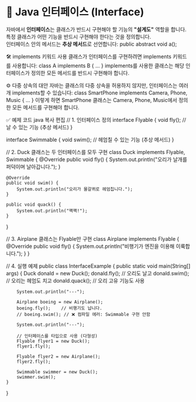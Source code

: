 # 📘 Java 인터페이스 (Interface)

자바에서 **인터페이스**는 클래스가 반드시 구현해야 할 기능의 **"설계도"** 역할을 합니다.  
특정 클래스가 어떤 기능을 반드시 구현해야 한다는 것을 정의합니다.  
인터페이스 안의 메서드는 **추상 메서드**로 선언합니다:
public abstract void a();

🛠️ implements 키워드 사용
클래스가 인터페이스를 구현하려면 implements 키워드를 사용합니다:
class A implements B {
    ...
}
implements를 사용한 클래스는 해당 인터페이스가 정의한 모든 메서드를 반드시 구현해야 합니다.

⚙️ 다중 상속의 대안
자바는 클래스의 다중 상속을 허용하지 않지만,
인터페이스는 여러 개 implements할 수 있습니다:
class SmartPhone implements Camera, Phone, Music {
    ...
}
이렇게 하면 SmartPhone 클래스는 Camera, Phone, Music에서 정의한 모든 메서드를 구현해야 합니다.

✅ 예제 코드
java
복사
편집
// 1. 인터페이스 정의
interface Flyable {
    void fly(); // 날 수 있는 기능 (추상 메서드)
}

interface Swimmable {
    void swim(); // 헤엄칠 수 있는 기능 (추상 메서드)
}

// 2. Duck 클래스는 두 인터페이스를 모두 구현
class Duck implements Flyable, Swimmable {
    @Override
    public void fly() {
        System.out.println("오리가 날개를 퍼덕이며 날아갑니다.");
    }

    @Override
    public void swim() {
        System.out.println("오리가 물갈퀴로 헤엄칩니다.");
    }

    public void quack() {
        System.out.println("꽥꽥!");
    }
}

// 3. Airplane 클래스는 Flyable만 구현
class Airplane implements Flyable {
    @Override
    public void fly() {
        System.out.println("비행기가 엔진을 이용해 이륙합니다.");
    }
}

// 4. 실행 예제
public class InterfaceExample {
    public static void main(String[] args) {
        Duck donald = new Duck();
        donald.fly();    // 오리도 날고
        donald.swim();   // 오리는 헤엄도 치고
        donald.quack();  // 오리 고유 기능도 사용

        System.out.println("---");

        Airplane boeing = new Airplane();
        boeing.fly();    // 비행기도 납니다.
        // boeing.swim(); // ❌ 컴파일 에러: Swimmable 구현 안함

        System.out.println("---");

        // 인터페이스를 타입으로 사용 (다형성)
        Flyable flyer1 = new Duck();
        flyer1.fly();

        Flyable flyer2 = new Airplane();
        flyer2.fly();

        Swimmable swimmer = new Duck();
        swimmer.swim();
    }
}
